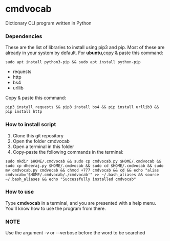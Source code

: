 # cmdvocab
Dictionary CLI program written in Python 

### Dependencies 
These are the list of libraries to install using pip3 and pip. Most of these are already in your system by default.
For **ubuntu**,copy & paste this command:
```
sudo apt install python3-pip && sudo apt install python-pip
```
- requests
- http
- bs4 
- urllib

Copy & paste this command:
```
pip3 install requests && pip3 install bs4 && pip install urllib3 && pip install http 
```
### How to install script 
<ol>
  <li>Clone this git repository</li>
  <li>Open the folder cmdvocab</li>
  <li>Open a terminal in this folder</li>
  <li>Copy-paste the following commands in the terminal:</li>
</ol>

```
sudo mkdir $HOME/.cmdvocab && sudo cp cmdvocab.py $HOME/.cmdvocab && sudo cp dheeraj.py $HOME/.cmdvocab && sudo cd $HOME/.cmdvocab && sudo mv cmdvocab.py cmdvocab && chmod +777 cmdvocab && cd && echo "alias cmdvocab='$HOME/.cmdvocab/./cmdvocab'" >> ~/.bash_aliases && source ~/.bash_aliases && echo "Successfully installed cmdvocab"  

```
### How to use 
Type **cmdvocab** in a terminal, and you are presented with a help menu. You'll know how to use the program from there.

### NOTE
Use the argument -v or --verbose before the word to be searched


